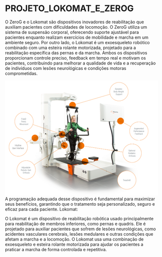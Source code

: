 # PROJETO_LOKOMAT_E_ZEROG

O ZeroG e o Lokomat são dispositivos inovadores de reabilitação que auxiliam pacientes com dificuldades de locomoção. O ZeroG utiliza um sistema de suspensão corporal, oferecendo suporte ajustável para pacientes enquanto realizam exercícios de mobilidade e marcha em um ambiente seguro. Por outro lado, o Lokomat é um exoesqueleto robótico combinado com uma esteira rolante motorizada, projetado para a reabilitação específica das pernas e da marcha. Ambos os dispositivos proporcionam controle preciso, feedback em tempo real e motivam os pacientes, contribuindo para melhorar a qualidade de vida e a recuperação de indivíduos com lesões neurológicas e condições motoras comprometidas.

![imagem](lokomat.png)
 A programação adequada desse dispositivo é fundamental para maximizar seus benefícios, garantindo que o tratamento seja personalizado, seguro e eficaz para cada paciente.
Lokomat:

O Lokomat é um dispositivo de reabilitação robótica usado principalmente para reabilitação de membros inferiores, como pernas e quadris. Ele é projetado para auxiliar pacientes que sofrem de lesões neurológicas, como acidentes vasculares cerebrais, lesões medulares e outras condições que afetam a marcha e a locomoção. O Lokomat usa uma combinação de exoesqueleto e esteira rolante motorizada para ajudar os pacientes a praticar a marcha de forma controlada e repetitiva.

